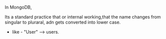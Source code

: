In MongoDB, 

Its a standard practice that or internal working,that the name changes from singular to pluraral, adn gets converted into lower case.

* like - "User" --> users.